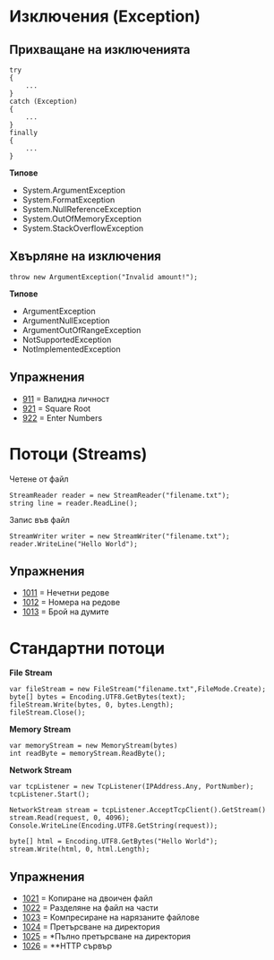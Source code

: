 # Изключения (Exception)

## Прихващане на изключенията
```
try
{
    ...
}
catch (Exception)
{
    ...
}
finally
{
	...
}
```
**Типове**
- System.ArgumentException
- System.FormatException
- System.NullReferenceException
- System.OutOfMemoryException
- System.StackOverflowException

## Хвърляне на изключения
```
throw new ArgumentException("Invalid amount!");
```
**Типове**
- ArgumentException
- ArgumentNullException 
- ArgumentOutOfRangeException
- NotSupportedException
- NotImplementedException

## Упражнения
- [911](911) = Валидна личност
- [921](921) = Square Root
- [922](922) = Enter Numbers


# Потоци (Streams)
Четене от файл
```
StreamReader reader = new StreamReader("filename.txt");
string line = reader.ReadLine();
```
Запис във файл
```
StreamWriter writer = new StreamWriter("filename.txt");
reader.WriteLine("Hello World");
```
## Упражнения
- [1011](1011) = Нечетни редове
- [1012](1012) = Номера на редове
- [1013](1013) = Брой на думите

# Стандартни потоци
**File Stream**
```
var fileStream = new FileStream("filename.txt",FileMode.Create);
byte[] bytes = Encoding.UTF8.GetBytes(text);
fileStream.Write(bytes, 0, bytes.Length);
fileStream.Close();
```
**Memory Stream**
```
var memoryStream = new MemoryStream(bytes)
int readByte = memoryStream.ReadByte();
```
**Network Stream**
```
var tcpListener = new TcpListener(IPAddress.Any, PortNumber);
tcpListener.Start();

NetworkStream stream = tcpListener.AcceptTcpClient().GetStream()
stream.Read(request, 0, 4096);
Console.WriteLine(Encoding.UTF8.GetString(request));

byte[] html = Encoding.UTF8.GetBytes("Hello World");
stream.Write(html, 0, html.Length);
```
## Упражнения
- [1021](1021) = Копиране на двоичен файл
- [1022](1022) = Разделяне на файл на части
- [1023](1023) = Компресиране на нарязаните файлове
- [1024](1024) = Претърсване на директория
- [1025](1025) = *Пълно претърсване на директория
- [1026](1026) = **HTTP сървър